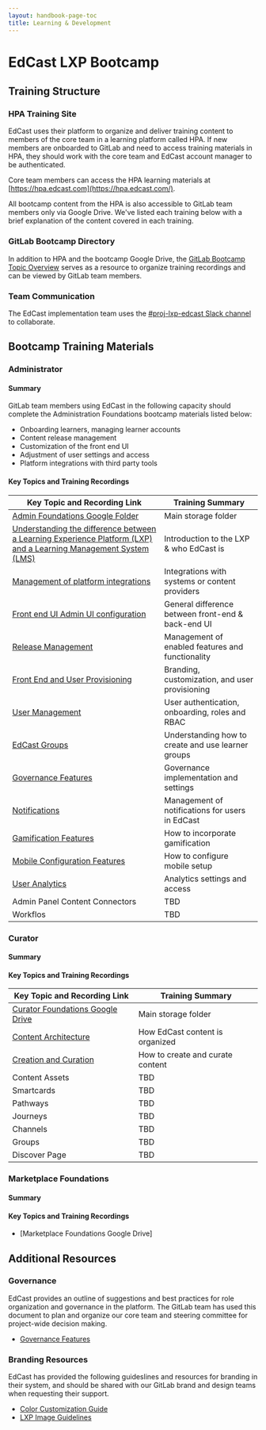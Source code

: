 ```yaml
---
layout: handbook-page-toc
title: Learning & Development
---
```


# EdCast LXP Bootcamp

## Training Structure

### HPA Training Site

EdCast uses their platform to organize and deliver training content to members of the core team in a learning platform called HPA. If new members are onboarded to GitLab and need to access training materials in HPA, they should work with the core team and EdCast account manager to be authenticated.

Core team members can access the HPA learning materials at [https://hpa.edcast.com](https://hpa.edcast.com/).

All bootcamp content from the HPA is also accessible to GitLab team members only via Google Drive. We've listed each training below with a brief explanation of the content covered in each training.

### GitLab Bootcamp Directory

In addition to HPA and the bootcamp Google Drive, the [GitLab Bootcamp Topic Overview](https://docs.google.com/spreadsheets/d/1nSRNQljFvxOaiADcG97AFYrAj_6b5vcXI0O9vDDF2TM/edit#gid=3560912) serves as a resource to organize training recordings and can be viewed by GitLab team members.

### Team Communication

The EdCast implementation team uses the [#proj-lxp-edcast Slack channel](https://app.slack.com/client/T02592416/C010VVAT48Y) to collaborate.


## Bootcamp Training Materials


### Administrator

#### Summary

GitLab team members using EdCast in the following capacity should complete the Administration Foundations bootcamp materials listed below:

- Onboarding learners, managing learner accounts
- Content release management
- Customization of the front end UI
- Adjustment of user settings and access
- Platform integrations with third party tools

#### Key Topics and Training Recordings

| Key Topic and Recording Link | Training Summary |
| ----- | ----- |
| [Admin Foundations Google Folder](https://drive.google.com/drive/folders/1KCJjozx0U_iA3-Tc_t2ojXeCveWn6QHk) | Main storage folder |
| [Understanding the difference between a Learning Experience Platform (LXP) and a Learning Management System (LMS)](https://drive.google.com/file/d/1rpxY8yU9hvleiTrXuFT_j7t8n31J-RCi/view) | Introduction to the LXP & who EdCast is |
| [Management of platform integrations](https://drive.google.com/file/d/1XkMejw3PYSkMYylSuEaYytHW9zg0TdQk/view) | Integrations with systems or content providers |
| [Front end UI Admin UI configuration](https://drive.google.com/file/d/1pRbuvkML1jPe3lzdCA-2rBI0AJ1Whfu_/view) | General difference between front-end & back-end UI |
| [Release Management](https://drive.google.com/file/d/1_ey-iJcx8hDNTBWlkMcOS1MP3PrDc3ZK/view) | Management of enabled features and functionality |
| [Front End and User Provisioning](https://hpa.edcast.com/insights/admin-bootcamp-10152020-mp4) | Branding, customization, and user provisioning|
| [User Management](https://hpa.edcast.com/insights/gitlab-admin) | User authentication, onboarding, roles and RBAC |
| [EdCast Groups](https://hpa.edcast.com/insights/gitlab-admin-bootcamp) | Understanding how to create and use learner groups |
| [Governance Features](https://hpa.edcast.com/insights/gitlab-admin-bootcamp) | Governance implementation and settings |
| [Notifications](https://hpa.edcast.com/insights/gitlab-bootcamp) | Management of notifications for users in EdCast |
| [Gamification Features](https://hpa.edcast.com/insights/gitlab-bootcamp-gamifications-mp4) | How to incorporate gamification |
| [Mobile Configuration Features](https://hpa.edcast.com/insights/mobile-lxp) | How to configure mobile setup |
| [User Analytics](https://www.youtube.com/watch?v=Mfa4gGotiKE) | Analytics settings and access |
| Admin Panel Content Connectors | TBD |
| Workflos | TBD |



### Curator

#### Summary

#### Key Topics and Training Recordings

| Key Topic and Recording Link | Training Summary |
| ----- | ----- |
| [Curator Foundations Google Drive](https://drive.google.com/drive/folders/1u-uTgLgWnbDfUbr7dbPH-3lV0TImSf_e) | Main storage folder |
| [Content Architecture](https://drive.google.com/file/d/1IeUap0u4LfF0rp9HJJ6IoAUpjjLmdMY6/view) | How EdCast content is organized |
| [Creation and Curation](https://drive.google.com/file/d/1hPloTJf0y31Wn-7pZcTiheo6gXQe56hB/view) | How to create and curate content |
| Content Assets | TBD |
| Smartcards | TBD |
| Pathways | TBD |
| Journeys | TBD |
| Channels | TBD |
| Groups | TBD |
| Discover Page | TBD |





### Marketplace Foundations

#### Summary

#### Key Topics and Training Recordings

- [Marketplace Foundations Google Drive]




## Additional Resources

### Governance

EdCast provides an outline of suggestions and best practices for role organization and governance in the platform. The GitLab team has used this document to plan and organize our core team and steering committee for project-wide decision making.

- [Governance Features](https://drive.google.com/file/d/1usxt8lO9nQk2yhUcHzKwSGaqYpJ-GP_N/view)

### Branding Resources

EdCast has provided the following guideslines and resources for branding in their system, and should be shared with our GitLab brand and design teams when requesting their support.

- [Color Customization Guide](https://drive.google.com/file/d/1BAk0YQzDUZFabtemxBi9h-JeAU__95Xd/view)
- [LXP Image Guidelines](https://drive.google.com/file/d/1VTsEGDd9_kLag8YuU9iSwWcEnACJl3CB/view)


